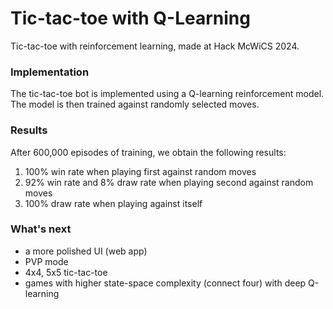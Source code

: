 # Tic-tac-toe with Q-Learning
Tic-tac-toe with reinforcement learning, made at Hack McWiCS 2024.  

### Implementation
The tic-tac-toe bot is implemented using a Q-learning reinforcement model. The model is then trained against randomly selected moves.

### Results
After 600,000 episodes of training, we obtain the following results:
1. 100% win rate when playing first against random moves
2. 92% win rate and 8% draw rate when playing second against random moves
3. 100% draw rate when playing against itself


### What's next
- a more polished UI (web app)
- PVP mode
- 4x4, 5x5 tic-tac-toe
- games with higher state-space complexity (connect four) with deep Q-learning
